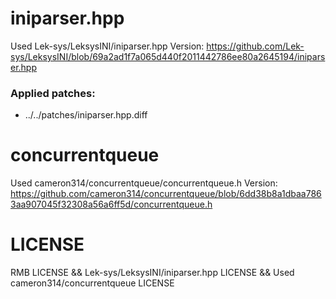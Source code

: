 # iniparser.hpp

Used Lek-sys/LeksysINI/iniparser.hpp Version: https://github.com/Lek-sys/LeksysINI/blob/69a2ad1f7a065d440f2011442786ee80a2645194/iniparser.hpp

### Applied patches:
* ../../patches/iniparser.hpp.diff

# concurrentqueue
Used cameron314/concurrentqueue/concurrentqueue.h Version: https://github.com/cameron314/concurrentqueue/blob/6dd38b8a1dbaa7863aa907045f32308a56a6ff5d/concurrentqueue.h

# LICENSE

RMB LICENSE && Lek-sys/LeksysINI/iniparser.hpp LICENSE && Used cameron314/concurrentqueue LICENSE